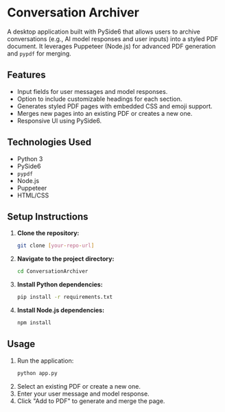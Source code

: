 # Conversation Archiver

A desktop application built with PySide6 that allows users to archive conversations (e.g., AI model responses and user inputs) into a styled PDF document. It leverages Puppeteer (Node.js) for advanced PDF generation and `pypdf` for merging.

## Features

*   Input fields for user messages and model responses.
*   Option to include customizable headings for each section.
*   Generates styled PDF pages with embedded CSS and emoji support.
*   Merges new pages into an existing PDF or creates a new one.
*   Responsive UI using PySide6.

## Technologies Used

*   Python 3
*   PySide6
*   `pypdf`
*   Node.js
*   Puppeteer
*   HTML/CSS

## Setup Instructions

1.  **Clone the repository:**
    ```bash
    git clone [your-repo-url]
    ```
2.  **Navigate to the project directory:**
    ```bash
    cd ConversationArchiver
    ```
3.  **Install Python dependencies:**
    ```bash
    pip install -r requirements.txt
    ```
4.  **Install Node.js dependencies:**
    ```bash
    npm install
    ```

## Usage

1.  Run the application:
    ```bash
    python app.py
    ```
2.  Select an existing PDF or create a new one.
3.  Enter your user message and model response.
4.  Click "Add to PDF" to generate and merge the page.
